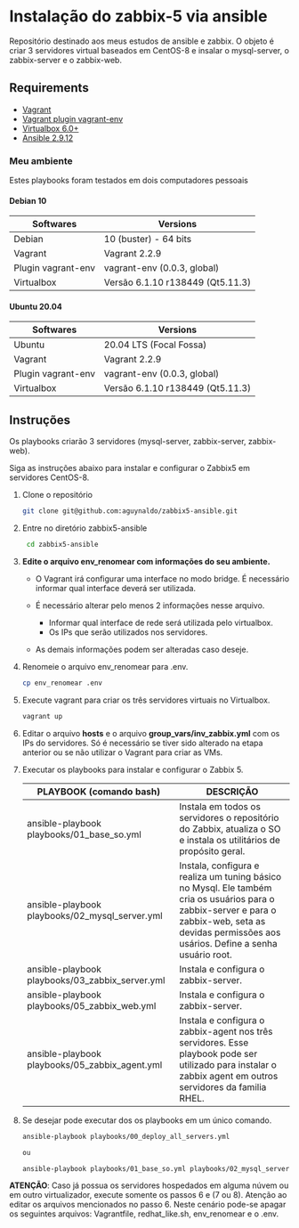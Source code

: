 # Instalação do zabbix-5 via ansible

Repositório destinado aos meus estudos de ansible e zabbix. O objeto é criar 3 servidores virtual baseados em CentOS-8 e insalar o mysql-server, o zabbix-server e o zabbix-web.

## Requirements

* [Vagrant](https://www.vagrantup.com/)
* [Vagrant plugin vagrant-env](https://github.com/gosuri/vagrant-env)
* [Virtualbox 6.0+](https://www.virtualbox.org/)
* [Ansible 2.9.12](https://docs.ansible.com/)

### Meu ambiente

Estes playbooks foram testados em dois computadores pessoais

#### Debian 10

| Softwares | Versions |  
| - | - |
| Debian | 10 (buster) - 64 bits |  
| Vagrant |Vagrant 2.2.9 |  
| Plugin vagrant-env | vagrant-env (0.0.3, global) |  
| Virtualbox | Versão 6.1.10 r138449 (Qt5.11.3) |

#### Ubuntu 20.04

| Softwares | Versions |  
| - | - |
| Ubuntu | 20.04 LTS (Focal Fossa) |  
| Vagrant | Vagrant 2.2.9 |  
| Plugin vagrant-env | vagrant-env (0.0.3, global) |  
| Virtualbox | Versão 6.1.10 r138449 (Qt5.11.3) |

## Instruções

Os playbooks criarão 3 servidores (mysql-server, zabbix-server, zabbix-web).

Siga as instruções abaixo para instalar e configurar o Zabbix5 em servidores CentOS-8.

1. Clone o repositório

    ```bash  
    git clone git@github.com:aguynaldo/zabbix5-ansible.git
    ```

2. Entre no diretório zabbix5-ansible

   ```bash  
    cd zabbix5-ansible
    ```

3. **Edite o arquivo env_renomear com informações do seu ambiente.**

    * O Vagrant irá configurar uma interface no modo bridge. É necessário informar qual interface deverá ser utilizada.

    * É necessário alterar pelo menos 2 informações nesse arquivo. 

        * Informar qual interface de rede será utilizada pelo virtualbox.
        * Os IPs que serão utilizados nos servidores.

    * As demais informações podem ser alteradas caso deseje.

4. Renomeie o arquivo env_renomear para .env.

    ```bash  
    cp env_renomear .env

5. Execute vagrant para criar os três servidores virtuais no Virtualbox.

    ```bash  
    vagrant up

6. Editar o arquivo **hosts** e o arquivo **group_vars/inv_zabbix.yml** com os IPs do servidores. Só é necessário se tiver sido alterado na etapa anterior ou se não utilizar o Vagrant para criar as VMs.

7. Executar os playbooks para instalar e configurar o Zabbix 5.

    | PLAYBOOK (comando bash) | DESCRIÇÃO  |
    |---|---|
    | ansible-playbook playbooks/01_base_so.yml | Instala em todos os servidores o repositório do Zabbix, atualiza o SO e instala os utilitários de propósito geral.|
    | ansible-playbook playbooks/02_mysql_server.yml | Instala, configura e realiza um tuning básico no Mysql. Ele também cria os usuários para o zabbix-server e para o zabbix-web, seta as devidas permissões aos usários. Define a senha usuário root. |
    | ansible-playbook playbooks/03_zabbix_server.yml | Instala e configura o zabbix-server.|
    | ansible-playbook playbooks/05_zabbix_web.yml | Instala e configura o zabbix-server. |
    | ansible-playbook playbooks/05_zabbix_agent.yml | Instala e configura o zabbix-agent nos três servidores. Esse playbook pode ser utilizado para instalar o zabbix agent em outros servidores da familia RHEL. |

8. Se desejar pode executar dos os playbooks em um único comando.

    ```bash
    ansible-playbook playbooks/00_deploy_all_servers.yml

    ou

    ansible-playbook playbooks/01_base_so.yml playbooks/02_mysql_server.yml playbooks/03_zabbix_server.yml playbooks/04_zabbix_web.yml playbooks/05_zabbix_agent.yml

**ATENÇÃO**: Caso já possua os servidores hospedados em alguma núvem ou em outro virtualizador, execute somente os passos 6 e (7 ou 8). Atenção ao editar os arquivos mencionados no passo 6. Neste cenário pode-se apagar os seguintes arquivos: Vagrantfile, redhat_like.sh, env_renomear e o .env.
